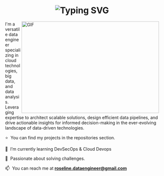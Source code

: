 <h1 align="center">
  <img src="https://readme-typing-svg.demolab.com?font=Fira+Code&pause=1000&color=F7AA22&center=true&vCenter=true&random=false&width=435&lines=Hi%2C+I'm+Sneha+Roseline+Augustine!" alt="Typing SVG">
</h1>

<img align="right" alt="GIF" src="https://dev-to-uploads.s3.amazonaws.com/i/d4tvukbt5mra37cvwklk.gif?raw=true" width="450" height="300"/>

I'm a versatile data engineer specializing in cloud technologies, big data, and data analysis. Leveraging expertise to architect scalable solutions, design efficient data pipelines, and drive actionable insights for informed decision-making in the ever-evolving landscape of data-driven technologies.

⭐ &nbsp;You can find my projects in the repositories section.

🌱 &nbsp;I’m currently learning DevSecOps & Cloud Devops

🧩 &nbsp;Passionate about solving challenges.

📫 &nbsp;You can reach me at **roseline.dataengineer@gmail.com**


<!---
sneha-roseline/sneha-roseline is a ✨ special ✨ repository because its `README.md` (this file) appears on your GitHub profile.
You can click the Preview link to take a look at your changes.
--->
